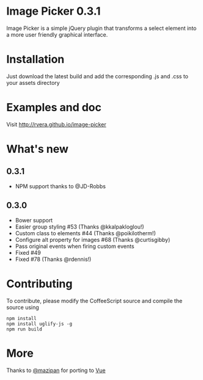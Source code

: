 # Image Picker 0.3.1

Image Picker is a simple jQuery plugin that transforms a select element into a more user friendly graphical interface.

# Installation

Just download the latest build and add the corresponding .js and .css to your assets directory

# Examples and doc

Visit http://rvera.github.io/image-picker

# What's new

## 0.3.1
- NPM support thanks to @JD-Robbs

## 0.3.0
- Bower support
- Easier group styling #53 (Thanks @kkalpakloglou!)
- Custom class to elements #44 (Thanks @poikilotherm!)
- Configure alt property for images #68 (Thanks @curtisgibby)
- Pass original events when firing custom events
- Fixed #49
- Fixed #78 (Thanks @rdennis!)


# Contributing

To contribute, please modify the CoffeeScript source and compile the source using

    npm install    
    npm install uglify-js -g
    npm run build

# More  

Thanks to [@mazipan](https://github.com/mazipan) for porting to [Vue](https://github.com/mazipan/vue-select-image)
